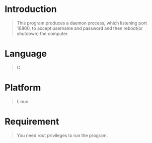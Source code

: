 # Introduction #
> This program produces a daemon process, which listening port 16800, to accept username and password and then reboot(or shutdown) the computer.

# Language #
> C

# Platform #
> Linux

# Requirement #
> You need root privileges to run the program.